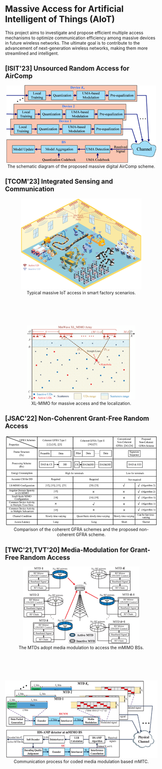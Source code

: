 # Massive Access for Artificial Intelligent of Things (AIoT)

This project aims to investigate and propose efficient multiple access mechanisms to optimize communication efficiency among massive devices in future wireless networks. The ultimate goal is to contribute to the advancement of next-generation wireless networks, making them more streamlined and intelligent.

## [ISIT'23] Unsourced Random Access for AirComp

<div align="center">
<img src="/Figures/MDAirComp_scheme.gif" height="256" width="auto" alt="The schematic diagram of the proposed massive digital AirComp scheme.">
</div>
<div align="center">The schematic diagram of the proposed massive digital AirComp scheme.</div>

## [TCOM'23] Integrated Sensing and Communication

<div align="center">
  <img src="/Figures/ISAC.gif" height="300" width="auto" alt="Typical massive IoT access in smart factory scenarios">
</div>
<div align="center">Typical massive IoT access in smart factory scenarios.</div>

<!-- 使用段落元素添加间距 -->
<p style="margin-bottom: 100px;"></p>

<div align="center">
  <img src="/Figures/ISAC_sensing.gif" height="245" width="auto" alt="XL-MIMO for massive access and the localization">
</div>
<div align="center">XL-MIMO for massive access and the localization.</div>



## [JSAC'22] Non-Cohenrent Grant-Free Random Access

<div align="center">
  <img src="/Figures/TableNC.gif" height="300" width="auto" alt="Comparison of the coherent GFRA schemes and the proposed non-coherent GFRA scheme.">
</div>
<div align="center">Comparison of the coherent GFRA schemes and the proposed non-coherent GFRA scheme.</div>

## [TWC'21,TVT'20] Media-Modulation for Grant-Free Random Access

<div align="center">
  <img src="/Figures/Media.gif" height="256" width="auto" alt="The MTDs adopt media modulation to access the mMIMO BSs.">
</div>
<div align="center">The MTDs adopt media modulation to access the mMIMO BSs.</div>

<!-- 使用段落元素添加间距 -->
<p style="margin-bottom: 100px;"></p>


<div align="center">
  <img src="/Figures/MediaCoded.gif" height="256" width="auto" alt="Communication process for coded media modulation based mMTC.">
</div>
<div align="center">Communication process for coded media modulation based mMTC.</div>
